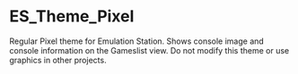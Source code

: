 # ES_Theme_Pixel
Regular Pixel theme for Emulation Station. Shows console image and console information on the Gameslist view.
Do not modify this theme or use graphics in other projects.
